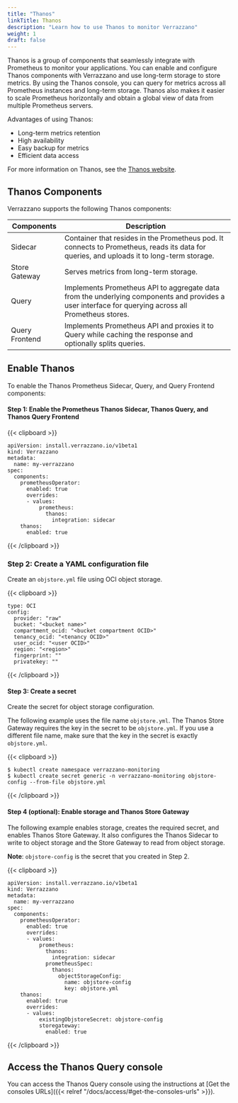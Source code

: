 ```yaml
---
title: "Thanos"
linkTitle: Thanos
description: "Learn how to use Thanos to monitor Verrazzano"
weight: 1
draft: false
---
```


Thanos is a group of components that seamlessly integrate with Prometheus to monitor your applications. You can enable and configure Thanos components with Verrazzano and use long-term storage to store metrics. By using the Thanos console, you can query for metrics across all Prometheus instances and long-term storage. Thanos also makes it easier to scale Prometheus horizontally and obtain a global view of data from multiple Prometheus servers.

Advantages of using Thanos:
- Long-term metrics retention
- High availability
- Easy backup for metrics
- Efficient data access

For more information on Thanos, see the [Thanos website](https://thanos.io/).

## Thanos Components

Verrazzano supports the following Thanos components:

| Components     | Description                                                                                                                                         |
|----------------|-----------------------------------------------------------------------------------------------------------------------------------------------------|
| Sidecar        | Container that resides in the Prometheus pod. It connects to Prometheus, reads its data for queries, and uploads it to long-term storage.           |
| Store Gateway  | Serves metrics from long-term storage.                                                                                                              |
| Query          | Implements Prometheus API to aggregate data from the underlying components and provides a user interface for querying across all Prometheus stores. |
| Query Frontend | Implements Prometheus API and proxies it to Query while caching the response and optionally splits queries.                                        |

## Enable Thanos

To enable the Thanos Prometheus Sidecar, Query, and Query Frontend components:

#### Step 1: Enable the Prometheus Thanos Sidecar, Thanos Query, and Thanos Query Frontend

{{< clipboard >}}
<div class="highlight">

```
apiVersion: install.verrazzano.io/v1beta1
kind: Verrazzano
metadata:
  name: my-verrazzano
spec:
  components:
    prometheusOperator:
      enabled: true
      overrides:
      - values:
          prometheus:
            thanos:
              integration: sidecar
    thanos:
      enabled: true
```

</div>
{{< /clipboard >}}

### Step 2: Create a YAML configuration file

Create an `objstore.yml` file using OCI object storage.

{{< clipboard >}}
<div class="highlight">

```
type: OCI
config:
  provider: "raw"
  bucket: "<bucket name>"
  compartment_ocid: "<bucket compartment OCID>"
  tenancy_ocid: "<tenancy OCID>"
  user_ocid: "<user OCID>"
  region: "<region>"
  fingerprint: ""
  privatekey: ""
```

</div>
{{< /clipboard >}}

#### Step 3: Create a secret

Create the secret for object storage configuration.

The following example uses the file name `objstore.yml`. The Thanos Store Gateway requires the key in the secret to be `objstore.yml`. If you use a different file name, make sure that the key in the secret is exactly `objstore.yml`.

{{< clipboard >}}
<div class="highlight">

```
$ kubectl create namespace verrazzano-monitoring
$ kubectl create secret generic -n verrazzano-monitoring objstore-config --from-file objstore.yml
```

</div>
{{< /clipboard >}}

#### Step 4 (optional): Enable storage and Thanos Store Gateway

The following example enables storage, creates the required secret, and enables Thanos Store Gateway. It also configures the Thanos Sidecar to write to object storage and the Store Gateway to read from object storage.

**Note**: `objstore-config` is the secret that you created in Step 2.

{{< clipboard >}}
<div class="highlight">

```
apiVersion: install.verrazzano.io/v1beta1
kind: Verrazzano
metadata:
  name: my-verrazzano
spec:
  components:
    prometheusOperator:
      enabled: true
      overrides:
      - values:
          prometheus:
            thanos:
              integration: sidecar
            prometheusSpec:
              thanos:
                objectStorageConfig:
                  name: objstore-config
                  key: objstore.yml
    thanos:
      enabled: true
      overrides:
      - values:
          existingObjstoreSecret: objstore-config
          storegateway:
            enabled: true
```

</div>
{{< /clipboard >}}

## Access the Thanos Query console

You can access the Thanos Query console using the instructions at [Get the consoles URLs]({{< relref "/docs/access/#get-the-consoles-urls" >}}).

